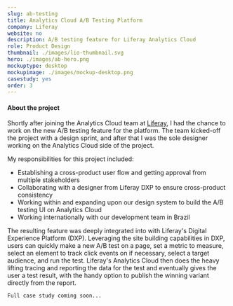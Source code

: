 ```yaml
---
slug: ab-testing
title: Analytics Cloud A/B Testing Platform
company: Liferay
website: no
description: A/B testing feature for Liferay Analytics Cloud
role: Product Design
thumbnail: ./images/lio-thumbnail.svg
hero: ./images/ab-hero.png
mockuptype: desktop
mockupimage: ./images/mockup-desktop.png
casestudy: yes
order: 3
---
```


#### About the project
Shortly after joining the Analytics Cloud team at [Liferay](https://www.liferay.com), I had the chance to work on the new A/B testing feature for the platform. The team kicked-off the project with a design sprint, and after that I was the sole designer working on the Analytics Cloud side of the project. 

My responsibilities for this project included:
- Establishing a cross-product user flow and getting approval from multiple stakeholders
- Collaborating with a designer from Liferay DXP to ensure cross-product consistency
- Working within and expanding upon our design system to build the A/B testing UI on Analytics Cloud
- Working internationally with our development team in Brazil

The resulting feature was deeply integrated into with Liferay's Digital Experience Platform (DXP). Leveraging the site building capabilities in DXP, users can quickly make a new A/B test on a page, set a metric to measure, select an element to track click events on if necessary, select a target audience, and run the test. Liferay's Analytics Cloud then does the heavy lifting tracing and reporting the data for the test and eventually gives the user a test result, with the handy option to publish the winning variant directly from the report.



```Full case study coming soon...```